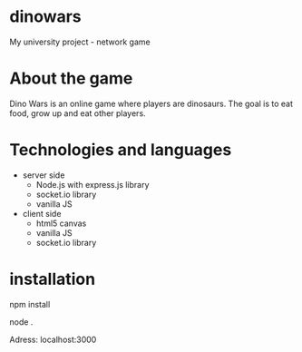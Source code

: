 # dinowars
My university project - network game

# About the game
Dino Wars is an online game where players are dinosaurs. The goal is to eat food, grow up and eat other players.

# Technologies and languages
* server side
  * Node.js with express.js library
  * socket.io library
  * vanilla JS
* client side
  * html5 canvas
  * vanilla JS
  * socket.io library

# installation

npm install

node .

Adress: localhost:3000
